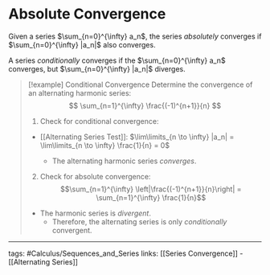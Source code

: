 # Absolute Convergence
Given a series $\sum_{n=0}^{\infty} a_n$, the series *absolutely* converges if $\sum_{n=0}^{\infty} |a_n|$ also converges.

A series *conditionally* converges if the $\sum_{n=0}^{\infty} a_n$ converges, but $\sum_{n=0}^{\infty} |a_n|$ diverges.


> [!example] Conditional Convergence
> Determine the convergence of an alternating harmonic series:
> $$ \sum_{n=1}^{\infty} \frac{(-1)^{n+1}}{n} $$
> 1. Check for conditional convergence:
> 
> - [[Alternating Series Test]]: $\lim\limits_{n \to \infty} |a_n| = \lim\limits_{n \to \infty} \frac{1}{n} = 0$
>
> 	- The alternating harmonic series *converges*.
> 
> 2. Check for absolute convergence:
> $$\sum_{n=1}^{\infty} \left|\frac{(-1)^{n+1}}{n}\right| = \sum_{n=1}^{\infty} \frac{1}{n}$$
> - The harmonic series is *divergent*.
> 	- Therefore, the alternating series is only *conditionally* convergent.


---
tags: #Calculus/Sequences_and_Series 
links: [[Series Convergence]] - [[Alternating Series]]